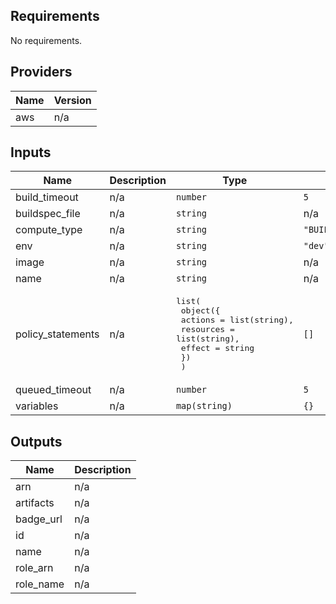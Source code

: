 ## Requirements

No requirements.

## Providers

| Name | Version |
|------|---------|
| aws | n/a |

## Inputs

| Name | Description | Type | Default | Required |
|------|-------------|------|---------|:--------:|
| build\_timeout | n/a | `number` | `5` | no |
| buildspec\_file | n/a | `string` | n/a | yes |
| compute\_type | n/a | `string` | `"BUILD_GENERAL1_SMALL"` | no |
| env | n/a | `string` | `"dev"` | no |
| image | n/a | `string` | n/a | yes |
| name | n/a | `string` | n/a | yes |
| policy\_statements | n/a | <pre>list(<br>  object({<br>    actions   = list(string),<br>    resources = list(string),<br>    effect    = string<br>  })<br>  )</pre> | `[]` | no |
| queued\_timeout | n/a | `number` | `5` | no |
| variables | n/a | `map(string)` | `{}` | no |

## Outputs

| Name | Description |
|------|-------------|
| arn | n/a |
| artifacts | n/a |
| badge\_url | n/a |
| id | n/a |
| name | n/a |
| role\_arn | n/a |
| role\_name | n/a |

